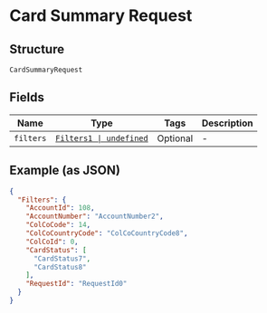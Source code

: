 
# Card Summary Request

## Structure

`CardSummaryRequest`

## Fields

| Name | Type | Tags | Description |
|  --- | --- | --- | --- |
| `filters` | [`Filters1 \| undefined`](../../doc/models/filters-1.md) | Optional | - |

## Example (as JSON)

```json
{
  "Filters": {
    "AccountId": 108,
    "AccountNumber": "AccountNumber2",
    "ColCoCode": 14,
    "ColCoCountryCode": "ColCoCountryCode8",
    "ColCoId": 0,
    "CardStatus": [
      "CardStatus7",
      "CardStatus8"
    ],
    "RequestId": "RequestId0"
  }
}
```

